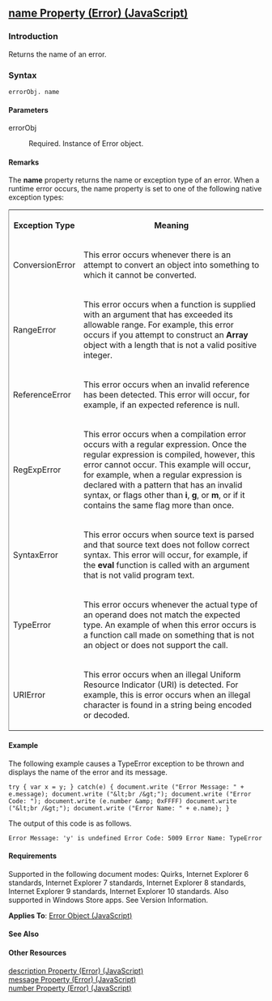 ## [name Property (Error) (JavaScript)](name-Property__Error.html)

### Introduction 

 Returns the name of an error.

### Syntax 

```
errorObj. name
```

#### Parameters 

<div id="sectionSection0" class="section" name="collapseableSection" style="" expanded="true">
  <dl class="authored">
    <dt>
      <span class="parameter" sdata="paramReference" xmlns:util="util">errorObj</span>
    </dt>
    <dd>
      <p xmlns:util="util">
        Required. Instance of <span sdata="langKeyword" value="Error"><span class="keyword">Error</span></span> object.
      </p>
    </dd>
  </dl>
</div>

#### Remarks 

<div id="languageReferenceRemarksSection" class="section" name="collapseableSection" style="">
  <p xmlns:util="util">
    The <b>name</b> property returns the name or exception type of an error. When a runtime error occurs, the name property is set to one of the following native exception types:
  </p>
  <div class="caption"></div>
  <div class="tableSection">
    <table width="50%" cellspacing="2" cellpadding="5" frame="lhs">
      <tr>
        <th>
          <p xmlns:util="util">
            Exception Type
          </p>
        </th>
        <th>
          <p xmlns:util="util">
            Meaning
          </p>
        </th>
      </tr>
      <tr>
        <td>
          <p xmlns:util="util">
            ConversionError
          </p>
        </td>
        <td>
          <p xmlns:util="util">
            This error occurs whenever there is an attempt to convert an object into something to which it cannot be converted.
          </p>
        </td>
      </tr>
      <tr>
        <td>
          <p xmlns:util="util">
            RangeError
          </p>
        </td>
        <td>
          <p xmlns:util="util">
            This error occurs when a function is supplied with an argument that has exceeded its allowable range. For example, this error occurs if you attempt to construct an <b>Array</b> object
            with a length that is not a valid positive integer.
          </p>
        </td>
      </tr>
      <tr>
        <td>
          <p xmlns:util="util">
            ReferenceError
          </p>
        </td>
        <td>
          <p xmlns:util="util">
            This error occurs when an invalid reference has been detected. This error will occur, for example, if an expected reference is <span sdata="langKeyword" value="null"><span class=
            "keyword">null</span></span>.
          </p>
        </td>
      </tr>
      <tr>
        <td>
          <p xmlns:util="util">
            RegExpError
          </p>
        </td>
        <td>
          <p xmlns:util="util">
            This error occurs when a compilation error occurs with a regular expression. Once the regular expression is compiled, however, this error cannot occur. This example will occur, for
            example, when a regular expression is declared with a pattern that has an invalid syntax, or flags other than <b>i</b>, <b>g</b>, or <b>m</b>, or if it contains the same flag more than
            once.
          </p>
        </td>
      </tr>
      <tr>
        <td>
          <p xmlns:util="util">
            SyntaxError
          </p>
        </td>
        <td>
          <p xmlns:util="util">
            This error occurs when source text is parsed and that source text does not follow correct syntax. This error will occur, for example, if the <b>eval</b> function is called with an
            argument that is not valid program text.
          </p>
        </td>
      </tr>
      <tr>
        <td>
          <p xmlns:util="util">
            TypeError
          </p>
        </td>
        <td>
          <p xmlns:util="util">
            This error occurs whenever the actual type of an operand does not match the expected type. An example of when this error occurs is a function call made on something that is not an object
            or does not support the call.
          </p>
        </td>
      </tr>
      <tr>
        <td>
          <p xmlns:util="util">
            URIError
          </p>
        </td>
        <td>
          <p xmlns:util="util">
            This error occurs when an illegal Uniform Resource Indicator (URI) is detected. For example, this is error occurs when an illegal character is found in a string being encoded or decoded.
          </p>
        </td>
      </tr>
    </table>
  </div>
</div>

#### Example 

<p xmlns:util="util">
  The following example causes a TypeError exception to be thrown and displays the name of the error and its message.
</p>

```
try { var x = y; } catch(e) { document.write ("Error Message: " + e.message); document.write ("&lt;br /&gt;"); document.write ("Error Code: "); document.write (e.number &amp; 0xFFFF) document.write
("&lt;br /&gt;"); document.write ("Error Name: " + e.name); }
```

<p xmlns:util="util">
  The output of this code is as follows.
</p>

```
Error Message: 'y' is undefined Error Code: 5009 Error Name: TypeError
```

#### Requirements 

<div id="requirementsTitleSection" class="section" name="collapseableSection" style="">
  <p xmlns:util="util"></p>
  <p>
    Supported in the following document modes: Quirks, Internet Explorer 6 standards, Internet Explorer 7 standards, Internet Explorer 8 standards, Internet Explorer 9 standards, Internet Explorer 10
    standards. Also supported in Windows Store apps. See Version Information.
  </p>
  <p xmlns:util="util">
    <b>Applies To</b>: <span sdata="link"><a href="0b27d6ec-3997-4e91-a6c0-5afbaf494db7.htm">Error Object (JavaScript)</a></span>
  </p>
</div>

#### See Also 

<div id="seeAlsoSection" class="section" name="collapseableSection" style="">
  <h4 class="subHeading">
    Other Resources
  </h4>
  <div class="seeAlsoStyle">
    <span sdata="link" xmlns:util="util"><a href="ea727f1e-2041-4400-965c-67e6d47a1ff0.htm">description Property (Error) (JavaScript)</a></span>
  </div>
  <div class="seeAlsoStyle">
    <span sdata="link" xmlns:util="util"><a href="8cab0392-e0db-4714-827c-47ab04e8b4f2.htm">message Property (Error) (JavaScript)</a></span>
  </div>
  <div class="seeAlsoStyle">
    <span sdata="link" xmlns:util="util"><a href="8697e20b-a2b0-4e26-85c0-ab07ddfe8281.htm">number Property (Error) (JavaScript)</a></span>
  </div>
</div>

